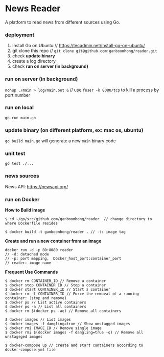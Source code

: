 # News Reader
A platform to read news from different sources using Go.

### deployment
1. install Go on Ubuntu // https://tecadmin.net/install-go-on-ubuntu/
2. git clone this repo // `git clone git@github.com:ganboonhong/reader.git`
3. check **update binary**
4. create a log directory
5. check **run on server (in background)**

### run on server (in background)
`nohup ./main > log/main.out &` // use `fuser -k 8080/tcp` to kill a process by port number

### run on local
`go run main.go`

### update binary (on different platform, ex: mac os, ubuntu)
`go build main.go` will generate a new `main` binary code

### unit test
`go test ./...`

### news sources
News API: https://newsapi.org/

### run on Docker
**How to Build Image**

```
$ cd ~/go/src/github.com/ganboonhong/reader  // change directory to where Dockerfile resides

$ docker build -t ganboonhong/reader . // -t: image tag
```



**Create and run a new container from an image**

```
docker run -d -p 80:8080 reader 
// -d: detached mode
// -p: port mapping,  Docker_host_port:container_port 
// reader: image name
```

**Frequent Use Commands** 

```
$ docker rm CONTAINER_ID // Remove a container
$ docker stop CONTAINER_ID // Stop a container
$ docker start CONTAINER_ID // Start a container
$ docker rm -f CONTAINER_ID // Force the removal of a running container: (stop and remove) 
$ docker ps // List active containers
$ docker ps -a // List all containers
$ docker rm $(docker ps -aq) // Remove all containers

$ docker images // List images
$ docker images -f dangling=true // Show unstagged images
$ docker rmi IMAGE_ID // Remove single image
$ docker rmi $(docker images -f dangling=true -q) // Remove all unstageged images

$ docker-compose up // create and start containers according to docker-compose.yml file
```
